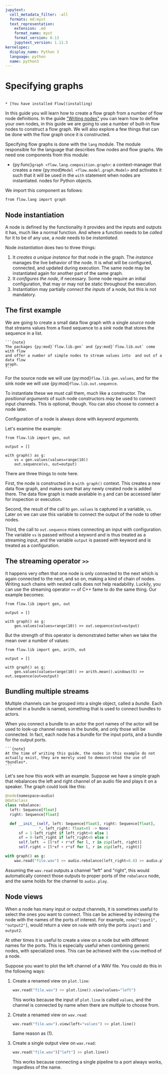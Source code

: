 ```yaml
---
jupytext:
  cell_metadata_filter: -all
  formats: md:myst
  text_representation:
    extension: .md
    format_name: myst
    format_version: 0.13
    jupytext_version: 1.11.5
kernelspec:
  display_name: Python 3
  language: python
  name: python3
---
```


# Specifying graphs

```{admonition} Prerequisites

* [You have installed Flow](installing)
```

In this guide you will learn how to create a flow graph from a number of flow
node definitions. In the guide ["Writing nodes"](writing-nodes) you can learn
how to define your own nodes, in this guide we are going to use a number of
built-in flow nodes to construct a flow graph. We will also explore a few things
that can be done with the flow graph once it is constructed.

Specifying flow graphs is done with the `lang` module. The module responsible for the
language that describes flow nodes and flow graphs. We need one components from
this module:

* {py:func}`graph <flow.lang.composition.graph>`: a context-manager that creates
  a new {py:mod}`Model <flow.model.graph.Model>` and activates it such that it
  will be used in the `with` statement when nodes are instantiated. nodes for
  Python objects.

We import this component as follows:

```{code-cell}
from flow.lang import graph
```

## Node instantiation

A node is defined by the functionality it provides and the inputs and outputs it
has, much like a normal function. And where a function needs to be *called* for
it to be of any use, a *node* needs to be *instantiated*.

Node *instantiation* does two to three things:

1. It *creates a unique instance* for that node in the graph. The *instance*
   manages the live behavior of the node. It is what will be configured,
   connected, and updated during execution. The same node may be instantiated
   again for another part of the same graph. 
2. It *configures the node*, if necessary. Some node require an initial
   configuration, that may or may not be static throughout the execution.
3. Instantiation may partially *connect the inputs* of a node, but this is not
   mandatory.

## The first example

We are going to create a small data flow graph with a single *source* node that
streams values from a fixed sequence to a *sink* node that stores the sequence in
a list.

````{margin}
```{note}
The packages {py:mod}`flow.lib.gen` and {py:mod}`flow.lib.out` come with flow 
and offer a number of simple nodes to stream values into  and out of a data flow 
graph.
```
````

For the source node we will use {py:mod}`flow.lib.gen.values`, and for the sink
node we will use {py:mod}`flow.lib.out.sequence`.

To instantiate these we must call them, much like a constructor. The *positional
arguments* of such node constructors *may* be used to connect input channels.
This is optional, though. You can also choose to connect a node later.

Configuration of a node is always done with *keyword arguments*.

Let's examine the example:

```{code-cell}
from flow.lib import gen, out

output = []

with graph() as g:
    vs = gen.values(values=range(10))
    out.sequence(vs, out=output)
```

There are three things to note here. 

First, the node is constructed in a `with graph()` context. This creates a new
data flow graph, and makes sure that any newly created node is added there. The
data flow graph is made available in `g` and can be accessed later for
inspection or execution.

Second, the result of the call to `gen.values` is captured in a variable, `vs`.
Later on we can use this variable to connect the output of the node to other
nodes.

Third, the call to `out.sequence` mixes connecting an input with configuration.
The variable `vs` is passed without a keyword and is thus treated as a streaming
input, and the variable `output` is passed *with* keyword and is treated as a
configuration.

## The streaming operator `>>`

It happens very often that one node is only connected to the next which is again
connected to the next, and so on, making a kind of chain of nodes. Writing such
chains with nested calls does not help readability. Luckily, you can use the
streaming operator `>>` of C++ fame to do the same thing. Our example becomes:

```{code-cell}
from flow.lib import gen, out

output = []

with graph() as g:
    gen.values(values=range(10)) >> out.sequence(out=output)
```

But the strength of this operator is demonstrated better when we take the
mean over a number of values:

```{code-cell}
from flow.lib import gen, arith, out

output = []

with graph() as g:
    gen.values(values=range(10)) >> arith.mean().windows(5) >> out.sequence(out=output)
```

## Bundling multiple streams

Multiple channels can be grouped into a single object, called a
*bundle*. Each channel in a bundle is named, something that is
used to connect bundles to actors.

When you connect a bundle to an actor the port names of the actor will be used
to look-up channel names in the bundle, and only those will be connected. In
fact, each node has a bundle for the input ports, and a bundle for the output
ports.

````{margin}
```{note}
At the time of writing this guide, the nodes in this example do not actually exist, they are merely used to demonstrated the use of *bundles*.
```
````

Let's see how this work with an example. Suppose we have a simple graph that
rebalances the left and right channel of an audio file and plays it on a
speaker. The graph could look like this:

```py
@node(namespace=audio)
@dataclass
class rebalance:
  left: Sequence[float]
  right: Sequence[float]

  def __init__(self, left: Sequence[float], right: Sequence[float], 
               *, left_right: float=0) -> None:
      sf = 1-left_right if left_right>0 else 1
      xf = 0-left_right if left_right<0 else 0
      self.left  = [l*sf + r*xf for l, r in zip(left, right)]
      self.right = [l*xf + r*sf for l, r in zip(left, right)]

with graph() as g:
    wav.read("file.wav") >> audio.rebalance(left_right=0.8) >> audio.play()
```

<!-- TODO: rebalance actually doesn't work: we cannot have the same name for input and output right now! -->

Assuming the `wav.read` outputs a channel "left" and "right", this would
automatically connect those outputs to proper ports of the `rebalance` node,
and the same holds for the channel to `audio.play`.

## Node views

When a node has many input or output channels, it is sometimes useful to select
the ones you want to connect. This can be achieved by indexing the node with the
names of the ports of interest. For example, `node["input1", "output2"]`, would
return a view on `node` with only the ports `input1` and `output2`.

At other times it is useful to create a view on a node but with different names for the ports. This is especially useful when combining generic nodes, with specialized ones. This can be achieved with the `view` method of a node. 

Suppose you want to plot the left channel of a WAV file. You could do this in the following ways:

1. Create a renamed view on `plot.line`:  
   ```py
   wav.read("file.wav") >> plot.line().view(values="left")
   ``` 
   
   This works because the input of `plot.line` is called `values`, and the
   channel is connected by name when there are multiple to choose from.

2. Create a renamed view on `wav.read`: 
   ```py
   wav.read("file.wav").view(left="values") >> plot.line()
   ```

   Same reason as (1).
   
3. Create a single output view on `wav.read`: 
   ```py
   wav.read("file.wav")["left"] >> plot.line()
   ```

   This works because connecting a single pipeline to a port always works,
   regardless of the name.